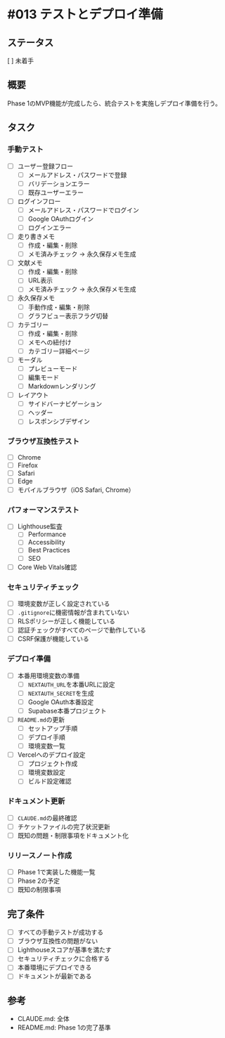 # #013 テストとデプロイ準備

## ステータス
[ ] 未着手

## 概要
Phase 1のMVP機能が完成したら、統合テストを実施しデプロイ準備を行う。

## タスク

### 手動テスト
- [ ] ユーザー登録フロー
  - [ ] メールアドレス・パスワードで登録
  - [ ] バリデーションエラー
  - [ ] 既存ユーザーエラー
- [ ] ログインフロー
  - [ ] メールアドレス・パスワードでログイン
  - [ ] Google OAuthログイン
  - [ ] ログインエラー
- [ ] 走り書きメモ
  - [ ] 作成・編集・削除
  - [ ] メモ済みチェック → 永久保存メモ生成
- [ ] 文献メモ
  - [ ] 作成・編集・削除
  - [ ] URL表示
  - [ ] メモ済みチェック → 永久保存メモ生成
- [ ] 永久保存メモ
  - [ ] 手動作成・編集・削除
  - [ ] グラフビュー表示フラグ切替
- [ ] カテゴリー
  - [ ] 作成・編集・削除
  - [ ] メモへの紐付け
  - [ ] カテゴリー詳細ページ
- [ ] モーダル
  - [ ] プレビューモード
  - [ ] 編集モード
  - [ ] Markdownレンダリング
- [ ] レイアウト
  - [ ] サイドバーナビゲーション
  - [ ] ヘッダー
  - [ ] レスポンシブデザイン

### ブラウザ互換性テスト
- [ ] Chrome
- [ ] Firefox
- [ ] Safari
- [ ] Edge
- [ ] モバイルブラウザ（iOS Safari, Chrome）

### パフォーマンステスト
- [ ] Lighthouse監査
  - [ ] Performance
  - [ ] Accessibility
  - [ ] Best Practices
  - [ ] SEO
- [ ] Core Web Vitals確認

### セキュリティチェック
- [ ] 環境変数が正しく設定されている
- [ ] `.gitignore`に機密情報が含まれていない
- [ ] RLSポリシーが正しく機能している
- [ ] 認証チェックがすべてのページで動作している
- [ ] CSRF保護が機能している

### デプロイ準備
- [ ] 本番用環境変数の準備
  - [ ] `NEXTAUTH_URL`を本番URLに設定
  - [ ] `NEXTAUTH_SECRET`を生成
  - [ ] Google OAuth本番設定
  - [ ] Supabase本番プロジェクト
- [ ] `README.md`の更新
  - [ ] セットアップ手順
  - [ ] デプロイ手順
  - [ ] 環境変数一覧
- [ ] Vercelへのデプロイ設定
  - [ ] プロジェクト作成
  - [ ] 環境変数設定
  - [ ] ビルド設定確認

### ドキュメント更新
- [ ] `CLAUDE.md`の最終確認
- [ ] チケットファイルの完了状況更新
- [ ] 既知の問題・制限事項をドキュメント化

### リリースノート作成
- [ ] Phase 1で実装した機能一覧
- [ ] Phase 2の予定
- [ ] 既知の制限事項

## 完了条件
- [ ] すべての手動テストが成功する
- [ ] ブラウザ互換性の問題がない
- [ ] Lighthouseスコアが基準を満たす
- [ ] セキュリティチェックに合格する
- [ ] 本番環境にデプロイできる
- [ ] ドキュメントが最新である

## 参考
- CLAUDE.md: 全体
- README.md: Phase 1の完了基準
